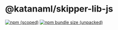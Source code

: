 # @katanaml/skipper-lib-js

[![npm (scoped)](https://img.shields.io/npm/v/@katanaml/skipper-lib-js.svg)](https://www.npmjs.com/package/@katanaml/skipper-lib-js)
[![npm bundle size (unpacked)](https://img.shields.io/bundlephobia/@katanaml/skipper-lib-js.svg)](https://www.npmjs.com/package/@katanaml/skipper-lib-js)
